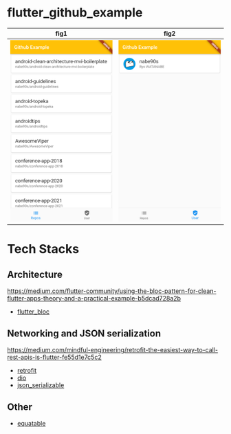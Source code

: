 # flutter_github_example

fig1|fig2
---|---
![fig1](./image/fig1.png)|![fig2](./image/fig2.png)

# Tech Stacks

## Architecture

https://medium.com/flutter-community/using-the-bloc-pattern-for-clean-flutter-apps-theory-and-a-practical-example-b5dcad728a2b

* [flutter_bloc](https://pub.dev/packages/flutter_bloc)


## Networking and JSON serialization
https://medium.com/mindful-engineering/retrofit-the-easiest-way-to-call-rest-apis-is-flutter-fe55d1e7c5c2

* [retrofit](https://pub.dev/packages/retrofit)
* [dio](https://pub.dev/packages/dio)
* [json_serializable](https://pub.dev/packages/json_serializable)


## Other

* [equatable](https://pub.dev/packages/equatable)

